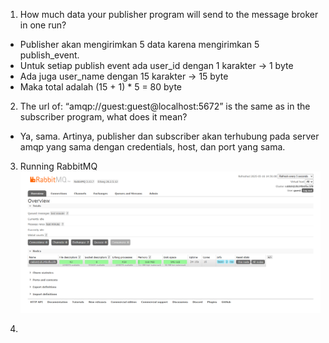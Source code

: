 1. How much data your publisher program will send to the message broker in one
run?
- Publisher akan mengirimkan 5 data karena mengirimkan 5 publish_event.
- Untuk setiap publish event ada user_id dengan 1 karakter -> 1 byte
- Ada juga user_name dengan 15 karakter -> 15 byte 
- Maka total adalah (15 + 1) * 5 = 80 byte

2. The url of: “amqp://guest:guest@localhost:5672” is the same as in the subscriber
program, what does it mean?
- Ya, sama. Artinya, publisher dan subscriber akan terhubung pada server amqp yang sama dengan credentials, host, dan port yang sama. 

3. Running RabbitMQ
![alt text](image.png)

4. 